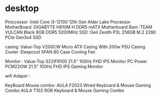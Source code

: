 # desktop

Proccessor :Intel Core i3-12100 12th Gen Alder Lake Processor
MotherBoard :GIGABYTE H610M H DDR5 mATX Motherboard 
Ram :TEAM VULCAN Black 8GB DDR5 5200MHz
SSD :Geil Zenith P3L 256GB M.2 2280 PCIe Gen3x4 SSD

casing :Value-Top V200CW Micro ATX Casing With 200w PSU
Casing Cooler :Deepcool XFAN 80 Case Cooling Fan

Monitor :
  Value-Top S22IFR100 21.5" 100Hz FHD IPS Monitor
  PC Power PCM22GW 21.5" 100Hz FHD IPS Gaming Monitor
  
wifi Adaper :

KeyBoard Mouse combo:
  AULA F2023 Wired Keyboard & Mouse Gaming Combo
  AULA T102 RGB Keyboard & Mouse Gaming Combo
